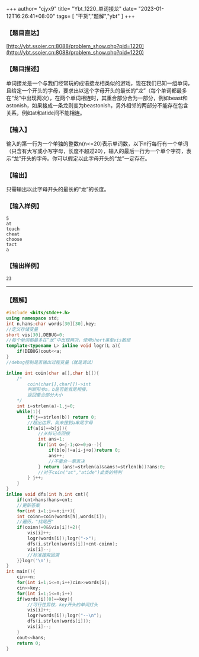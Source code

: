 +++
author= "cjyx9"
title= "Ybt_1220_单词接龙"
date= "2023-01-12T16:26:41+08:00"
tags= [
    "干货","题解","ybt"
]
+++

### 【题目直达】
[http://ybt.ssoier.cn:8088/problem_show.php?pid=1220](http://ybt.ssoier.cn:8088/problem_show.php?pid=1220)
### 【题目描述】

单词接龙是一个与我们经常玩的成语接龙相类似的游戏，现在我们已知一组单词，且给定一个开头的字母，要求出以这个字母开头的最长的“龙”（每个单词都最多在“龙”中出现两次），在两个单词相连时，其重合部分合为一部分，例如beast和astonish，如果接成一条龙则变为beastonish，另外相邻的两部分不能存在包含关系，例如at和atide间不能相连。

### 【输入】

输入的第一行为一个单独的整数n(n<=20)表示单词数，以下n行每行有一个单词（只含有大写或小写字母，长度不超过20），输入的最后一行为一个单个字符，表示“龙”开头的字母。你可以假定以此字母开头的“龙”一定存在。

### 【输出】

只需输出以此字母开头的最长的“龙”的长度。

### 【输入样例】

```
5 
at 
touch 
cheat 
choose 
tact 
a
```

### 【输出样例】

```
23
```
-----------
### 【题解】
```C++
#include <bits/stdc++.h>
using namespace std;
int n,hans;char words[30][30],key;
//定义存储变量
short vis[30],DEBUG=0;
//每个单词都最多在“龙”中出现两次，使用short类型vis数组
template<typename L> inline void logr(L a){
	if(DEBUG)cout<<a;
}
//debug控制是否输出过程变量（就是调试）

inline int coin(char a[],char b[]){
	/*
		coin(char[],char[])->int
		判断形参a，b是否能首尾相接，
		返回重合部分大小
	*/
	int i=strlen(a)-1,j=0;
	while(1){
		if(j==strlen(b)) return 0;
		//超出边界，尚未搜到a串尾字母
		if(a[i]==b[j]){
			//从标记点回搜
			int ans=1;
			for(int o=j-1;o>=0;o--){
				if(b[o]!=a[i-j+o])return 0;
				ans++;
				//不重合一票否决
			} return (ans!=strlen(a)&&ans!=strlen(b))?ans:0;
			//对于coin("at","atide")此类的特判
		} j++;
	}
}
inline void dfs(int h,int cnt){
	if(cnt>hans)hans=cnt;
	//更新答案
	for(int i=1;i<=n;i++){
	int coinn=coin(words[h],words[i]);
	//遍历，"找尾巴"
	if(coinn!=0&&vis[i]!=2){
		vis[i]++;
		logr(words[i]);logr("->");
		dfs(i,strlen(words[i])+cnt-coinn);
		vis[i]--;
		//标准搜索回溯
	}}logr('\n');
}
int main(){
	cin>>n;
	for(int i=1;i<=n;i++)cin>>words[i];
	cin>>key;
	for(int i=1;i<=n;i++)
	if(words[i][0]==key){
		//可行性剪枝，key开头的单词打头
		vis[i]++;
		logr(words[i]);logr("--\n");
		dfs(i,strlen(words[i]));
		vis[i]--;
	}
	cout<<hans;
	return 0;
}
```